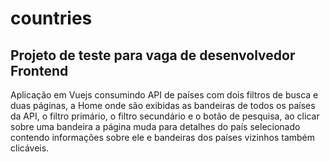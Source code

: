 # countries

## Projeto de teste para vaga de desenvolvedor Frontend

Aplicação em Vuejs consumindo API de países com dois filtros de busca
e duas páginas, a Home onde são exibidas as bandeiras de todos os países da
API, o filtro primário, o filtro secundário e o botão de pesquisa, ao clicar
sobre uma bandeira a página muda para detalhes do país selecionado contendo
informações sobre ele e bandeiras dos países vizinhos também clicáveis.
